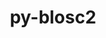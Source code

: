 ---
title: "py-blosc2"
layout: cache
categories: [package, develop]
meta: {"versions": ["2.6.2"], "compilers": ["gcc@=11.4.0"], "oss": ["ubuntu22.04"], "platforms": ["linux"], "targets": ["x86_64_v3"], "stacks": ["e4s", "root"], "num_specs": 7, "num_specs_by_stack": {"e4s": 7, "root": 7}}
spec_details: [{"hash": "h226xn4sw2pwtpx27yj55zxmpyaajfzl", "compiler": "gcc@=11.4.0", "versions": ["2.6.2"], "os": "ubuntu22.04", "platform": "linux", "target": "x86_64_v3", "variants": ["build_system=python_pip"], "stacks": ["e4s", "root"], "size": "-", "tarball": "https://binaries.spack.io/develop/build_cache/linux-ubuntu22.04-x86_64_v3/gcc-11.4.0/py-blosc2-2.6.2/linux-ubuntu22.04-x86_64_v3-gcc-11.4.0-py-blosc2-2.6.2-h226xn4sw2pwtpx27yj55zxmpyaajfzl.spack"}, {"hash": "6ahmbq534ysje3ifkqqtav6antjn7f4y", "compiler": "gcc@=11.4.0", "versions": ["2.6.2"], "os": "ubuntu22.04", "platform": "linux", "target": "x86_64_v3", "variants": ["build_system=python_pip"], "stacks": ["e4s", "root"], "size": "-", "tarball": "https://binaries.spack.io/develop/build_cache/linux-ubuntu22.04-x86_64_v3/gcc-11.4.0/py-blosc2-2.6.2/linux-ubuntu22.04-x86_64_v3-gcc-11.4.0-py-blosc2-2.6.2-6ahmbq534ysje3ifkqqtav6antjn7f4y.spack"}, {"hash": "rmrh4r3g4ks4fjwusn2osex5x2fkndg3", "compiler": "gcc@=11.4.0", "versions": ["2.6.2"], "os": "ubuntu22.04", "platform": "linux", "target": "x86_64_v3", "variants": ["build_system=python_pip"], "stacks": ["e4s", "root"], "size": "-", "tarball": "https://binaries.spack.io/develop/build_cache/linux-ubuntu22.04-x86_64_v3/gcc-11.4.0/py-blosc2-2.6.2/linux-ubuntu22.04-x86_64_v3-gcc-11.4.0-py-blosc2-2.6.2-rmrh4r3g4ks4fjwusn2osex5x2fkndg3.spack"}, {"hash": "x3zgg4ihy35mltvza7n22carf4ci4stp", "compiler": "gcc@=11.4.0", "versions": ["2.6.2"], "os": "ubuntu22.04", "platform": "linux", "target": "x86_64_v3", "variants": ["build_system=python_pip"], "stacks": ["e4s", "root"], "size": "-", "tarball": "https://binaries.spack.io/develop/build_cache/linux-ubuntu22.04-x86_64_v3/gcc-11.4.0/py-blosc2-2.6.2/linux-ubuntu22.04-x86_64_v3-gcc-11.4.0-py-blosc2-2.6.2-x3zgg4ihy35mltvza7n22carf4ci4stp.spack"}, {"hash": "mtgzypa6fxuiragb7c32luuwnfyrqfsy", "compiler": "gcc@=11.4.0", "versions": ["2.6.2"], "os": "ubuntu22.04", "platform": "linux", "target": "x86_64_v3", "variants": ["build_system=python_pip"], "stacks": ["e4s", "root"], "size": "-", "tarball": "https://binaries.spack.io/develop/build_cache/linux-ubuntu22.04-x86_64_v3/gcc-11.4.0/py-blosc2-2.6.2/linux-ubuntu22.04-x86_64_v3-gcc-11.4.0-py-blosc2-2.6.2-mtgzypa6fxuiragb7c32luuwnfyrqfsy.spack"}, {"hash": "pdvshbmbmfoiq34iwallartnauh2jntn", "compiler": "gcc@=11.4.0", "versions": ["2.6.2"], "os": "ubuntu22.04", "platform": "linux", "target": "x86_64_v3", "variants": ["build_system=python_pip"], "stacks": ["e4s", "root"], "size": "-", "tarball": "https://binaries.spack.io/develop/build_cache/linux-ubuntu22.04-x86_64_v3/gcc-11.4.0/py-blosc2-2.6.2/linux-ubuntu22.04-x86_64_v3-gcc-11.4.0-py-blosc2-2.6.2-pdvshbmbmfoiq34iwallartnauh2jntn.spack"}, {"hash": "qoujitrb3kem3ofv4zwcsbm7v4aerc2i", "compiler": "gcc@=11.4.0", "versions": ["2.6.2"], "os": "ubuntu22.04", "platform": "linux", "target": "x86_64_v3", "variants": ["build_system=python_pip"], "stacks": ["e4s", "root"], "size": "-", "tarball": "https://binaries.spack.io/develop/build_cache/linux-ubuntu22.04-x86_64_v3/gcc-11.4.0/py-blosc2-2.6.2/linux-ubuntu22.04-x86_64_v3-gcc-11.4.0-py-blosc2-2.6.2-qoujitrb3kem3ofv4zwcsbm7v4aerc2i.spack"}]
---